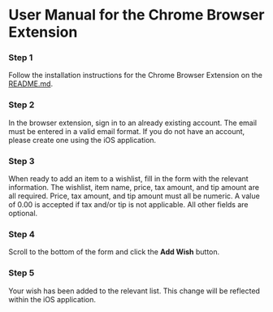 # User Manual for the Chrome Browser Extension

### Step 1

Follow the installation instructions for the Chrome Browser Extension on the [README.md]([https://github.com/emmasmth/fresh-capstone/blob/main/README.md](https://github.com/emmasmth/fresh-capstone/blob/main/README.md#installation-for-chrome-browser-extension)).

### Step 2

In the browser extension, sign in to an already existing account. The email must be entered in a valid email format. If you do not have an account, please create one using the iOS application. 

### Step 3

When ready to add an item to a wishlist, fill in the form with the relevant information. The wishlist, item name, price, tax amount, and tip amount are all required. Price, tax amount, and tip amount must all be numeric. A value of 0.00 is accepted if tax and/or tip is not applicable. All other fields are optional.

### Step 4

Scroll to the bottom of the form and click the **Add Wish** button.

### Step 5

Your wish has been added to the relevant list. This change will be reflected within the iOS application.
